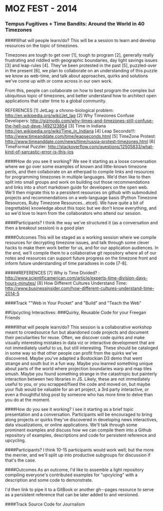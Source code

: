 MOZ FEST - 2014
========

### Tempus Fugitives + Time Bandits: Around the World in 40 Timezones
####What will people learn/do?
This will be a session to learn and develop resources on the topic of timezones.

Timezones are tough to get over [1], tough to program [2], generally really frustrating and riddled with geographic boundaries, day light savings issues [3] and leap-rules [4]. They've been protested in the past [5], puzzled-over in the present [6], we plan to collaborate on an understanding of this puzzle we know as web-time, and talk about approaches, quirks and solutions we've come up with or come across in our own work.

From this, people can collaborate on how to best program the complex but ubiquitous topic of timezones, and better understand how to architect open applications that cater time to a global community.

REFERENCES
[1] JetLag: a chrono-biological problem: http://en.wikipedia.org/wiki/Jet_lag 
[2] Why Timezones Confuse Developers: http://gizmodo.com/why-times-and-timezones-still-confuse-the-hell-out-deve-1492123854
[3] Time in Indiana http://en.wikipedia.org/wiki/Time_in_Indiana
[4] Leap Seconds!!!: http://www.timeanddate.com/time/leapseconds.html
[5] TimeZone Protest: http://www.timeanddate.com/news/time/russia-protest-timezones.html
[6] TimeFormat Puzzler: http://stackoverflow.com/questions/12505833/what-kind-of-sarcastic-error-is-this-ios

####How do you see it working?
We see it starting as a loose conversation where we go over some examples of known and little-known timezone perils, and then collaborate on an etherpad to compile links and resources for programming timezones in multiple languages. We'd then like to then split into small groups and work on building out those recommendations and links into a short markdown guide for developers on the open web. We'll then migrate this to a persistent resources on github with submoduled projects and recommendations on a web-language basis (Python Timezone Resources, Ruby Timezone Resources...etcet). We have quite a bit of (regrettable) knowledge about this topic but we don't know everything, and so we'd love to learn from the collaborators who attend our session.

####Participants?
I think the way we've structured it (as a conversation and then a breakout session) is a good plan

####Outcomes
This will be staged as a working session where we compile resources for decrypting timezone issues, and talk through some clever hacks to make them work better for us, and for our application audiences. In the end, we'll compile them to a collaborative git repository where all of our notes and resources can support future progress on the timezone front and inform future understanding of time paradoxes in code [7-8].

#####REFERENCES
[7] Why is Time Divided? : http://www.scientificamerican.com/article/experts-time-division-days-hours-minutes/
[8] How Different Cultures Understand Time: http://www.businessinsider.com/how-different-cultures-understand-time-2014-5

####Track
""Web in Your Pocket" and "Build" and "Teach the Web"


##Upcycling Interactives: 
###Quirky, Reusable Code for your Freegan Friends

####What will people learn/do?
This session is a collaborative workshop meant to crowdsource fun but abandoned code projects and document their peculiarities for reuse. Often, we discover code quirks and make visually interesting mistakes in data viz or interactive development that are not immediately useful to us, but still interesting. These should be cataloged in some way so that other people can profit from the quirks we've discovered. Maybe you've adapted a Bostockian D3 demo that went strange and south but in a fun way. Maybe you learned something unique about parts of the world where projection boundaries warp and map tiles smush. Maybe you found something strange in the catastropic but painterly interaction between two libraries in JS.  Likely, these are not immediately useful to you, or you scrapped/fixed the code and moved on, but maybe your flub would be valuable for an art project, a 3rd party interactive, or even a thoughtful blog post by someone who has more time to delve than you do at the moment.  


####How do you see it working?
I see it starting as a brief topic presentation and a conversation. Participants will be encouraged to bring along projects or quirks they've discovered in developing news interactives, data visualizations, or online applications. We'll talk through some prominent examples and discuss how we can compile them into a Github repository of examples, descriptions and code for persistent reference and upcycling.

####Participants?
I think 10-15 participants would work well; but the more the merrier, and we'll split up into productive subgroups for discussion if that's the case.

####Outcomes
As an outcome, I'd like to assemble a light repository compiling everyone's contributed examples for "upcylcing" with a description and some code to demonstrate.

I'd then link to pipe it to a GitBook or another gh--pages resource to serve as a persistent reference that can be later added to and versioned.

####Track
Source Code for Journalism


